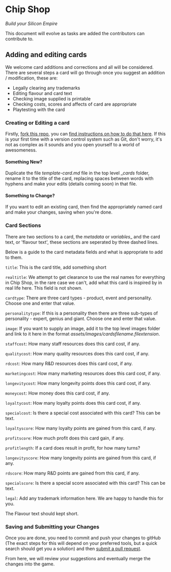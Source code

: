 # Chip Shop
_Build your Silicon Empire_

This document will evolve as tasks are added the contributors can contribute to.

## Adding and editing cards
We welcome card additions and corrections and all will be considered. There are several steps a card will go through once you suggest an addition / modification, these are:
- Legally clearing any trademarks
- Editing flavour and card text
- Checking image supplied is printable
- Checking costs, scores and affects of card are appropriate
- Playtesting with the card

### Creating or Editing a card
Firstly, [fork this repo](https://github.com/GregariousMammal/Chip-Shop#fork-destination-box), you can [find instructions on how to do that here](https://help.github.com/articles/fork-a-repo/). If this is your first time with a version control system such as Git, don't worry, it's not as complex as it sounds and you open yourself to a world of awesomeness.

#### Something New?
Duplicate the file _template-card.md_ file in the top level __cards_ folder, rename it to the title of the card, replacing spaces between words with hyphens and make your edits (details coming soon) in that file.

#### Something to Change?
If you want to edit an existing card, then find the appropriately named card and make your changes, saving when you're done.

### Card Sections
There are two sections to a card, the _metadata_ or _variables__ and the card text, or 'flavour text', these sections are seperated by three dashed lines.

Below is a guide to the card metadata fields and what is appropriate to add to them.

`title`: This is the card title, add something short

`realtitle`: We attempt to get clearance to use the real names for everything in Chip Shop, in the rare case we can't, add what this card is inspired by in real life here. This field is not shown.

`cardtype`: There are three card types - product, event and personality. Choose one and enter that value.

`personalitytype`: If this is a personality then there are three sub-types of personality - expert, genius and giant. Choose one and enter that value.

`image`: If you want to supply an image, add it to the top level images folder and link to it here in the format _assets/images/cardsfilename.filextension_.

`staffcost`: How many staff resources does this card cost, if any.

`qualitycost`: How many quality resources does this card cost, if any.

`rdcost`: How many R&D resources does this card cost, if any.

`marketingcost`: How many marketing resources does this card cost, if any.

`longevitycost`: How many longevity points does this card cost, if any.

`moneycost`: How money does this card cost, if any.

`loyaltycost`: How many loyalty points does this card cost, if any.

`specialcost`: Is there a special cost associated with this card? This can be text.

`loyaltyscore`: How many loyalty points are gained from this card, if any.

`profitscore`: How much profit does this card gain, if any.

`profitlength`: If a card does result in profit, for how many turns?

`longevityscore`: How many longevity points are gained from this card, if any.

`rdscore`: How many R&D points are gained from this card, if any.

`specialscore`: Is there a special score associated with this card? This can be text.

`legal`: Add any trademark information here. We are happy to handle this for you.

The Flavour text should kept short.

### Saving and Submitting your Changes
Once you are done, you need to commit and push your changes to gitHub (The exact steps for this will depend on your preferred tools, but a quick search should get you a solution) and then [submit a pull request](https://help.github.com/articles/creating-a-pull-request/).

From here, we will review your suggestions and eventually merge the changes into the game.
